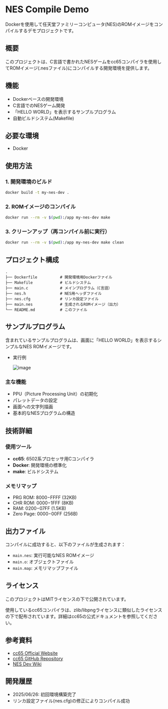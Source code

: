 # NES Compile Demo

Dockerを使用して任天堂ファミリーコンピュータ(NES)のROMイメージをコンパイルするデモプロジェクトです。

## 概要

このプロジェクトは、C言語で書かれたNESゲームをcc65コンパイラを使用してROMイメージ(.nesファイル)にコンパイルする開発環境を提供します。

## 機能

- Dockerベースの開発環境
- C言語でのNESゲーム開発
- 「HELLO WORLD」を表示するサンプルプログラム
- 自動ビルドシステム(Makefile)

## 必要な環境

- Docker

## 使用方法

### 1. 開発環境のビルド

```bash
docker build -t my-nes-dev .
```

### 2. ROMイメージのコンパイル

```bash
docker run --rm -v $(pwd):/app my-nes-dev make
```

### 3. クリーンアップ（再コンパイル前に実行）

```bash
docker run --rm -v $(pwd):/app my-nes-dev make clean
```

## プロジェクト構成

```
.
├── Dockerfile          # 開発環境用Dockerファイル
├── Makefile            # ビルドシステム
├── main.c              # メインプログラム（C言語）
├── nes.h               # NES用ヘッダファイル
├── nes.cfg             # リンカ設定ファイル
├── main.nes            # 生成されるROMイメージ（出力）
└── README.md           # このファイル
```

## サンプルプログラム

含まれているサンプルプログラムは、画面に「HELLO WORLD」を表示するシンプルなNES ROMイメージです。

- 実行例

  ![image](https://github.com/user-attachments/assets/6e12766b-e405-4890-9e68-0de4a077a562)

### 主な機能
- PPU（Picture Processing Unit）の初期化
- パレットデータの設定
- 画面への文字列描画
- 基本的なNESプログラムの構造

## 技術詳細

### 使用ツール
- **cc65**: 6502系プロセッサ用Cコンパイラ
- **Docker**: 開発環境の標準化
- **make**: ビルドシステム

### メモリマップ
- PRG ROM: $8000-$FFFF (32KB)
- CHR ROM: $0000-$1FFF (8KB)
- RAM: $0200-$07FF (1.5KB)
- Zero Page: $0000-$00FF (256B)

## 出力ファイル

コンパイルに成功すると、以下のファイルが生成されます：
- `main.nes`: 実行可能なNES ROMイメージ
- `main.o`: オブジェクトファイル
- `main.map`: メモリマップファイル

## ライセンス

このプロジェクトはMITライセンスの下で公開されています。

使用しているcc65コンパイラは、zlib/libpngライセンスに類似したライセンスの下で配布されています。詳細はcc65の公式ドキュメントを参照してください。

## 参考資料

- [cc65 Official Website](https://cc65.github.io/)
- [cc65 GitHub Repository](https://github.com/cc65/cc65)
- [NES Dev Wiki](https://www.nesdev.org/)

## 開発履歴

- 2025/06/26: 初回環境構築完了
- リンカ設定ファイル(nes.cfg)の修正によりコンパイル成功
